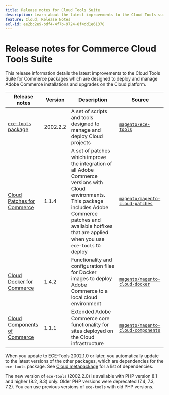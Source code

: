 ```yaml
---
title: Release notes for Cloud Tools Suite
description: Learn about the latest improvements to the Cloud Tools suite for Adobe Commerce.
feature: Cloud, Release Notes
exl-id: ee2bc2e9-bdf4-4f7b-9724-8f4dd1e61378
---
```

# Release notes for Commerce Cloud Tools Suite

This release information details the latest improvements to the Cloud Tools Suite for Commerce packages which are designed to deploy and manage Adobe Commerce installations and upgrades on the Cloud platform.

| Release notes     | Version   | Description                              | Source              |
| ----------------- |-----------| ---------------------------------------- | --------------------------- |
| [`ece-tools` package](ece-tools-package.md) | 2002.2.2 | A set of scripts and tools designed to manage and deploy Cloud projects | [`magento/ece-tools`](https://github.com/magento/ece-tools/tree/2002.2.1) |
| [Cloud Patches for Commerce](cloud-patches.md) | 1.1.4    | A set of patches which improve the integration of all Adobe Commerce versions with Cloud environments. This package includes Adobe Commerce patches and available hotfixes that are applied when you use `ece-tools` to deploy | [`magento/magento-cloud-patches`](https://github.com/magento/magento-cloud-patches/tree/1.1.4) |
| [Cloud Docker for Commerce](cloud-docker.md) | 1.4.2     | Functionality and configuration files for Docker images to deploy Adobe Commerce to a local cloud environment | [`magento/magento-cloud-docker`](https://github.com/magento/magento-cloud-docker/tree/1.4.1) |
| [Cloud Components of Commerce](cloud-components.md) | 1.1.1    | Extended Adobe Commerce core functionality for sites deployed on the Cloud infrastructure | [`magento/magento-cloud-components`](https://github.com/magento/magento-cloud-components/tree/1.1.1) |

When you update to ECE-Tools 2002.1.0 or later, you automatically update to the latest versions of the other packages, which are dependencies for the `ece-tools` package. See [Cloud metapackage](../development/overview.md#cloud-metapackage) for a list of dependencies.

The new version of `ece-tools` (2002.2.0)  is available with PHP version 8.1 and higher (8.2, 8.3) only. Older PHP versions were deprecated (7.4, 7.3, 7.2). You can use previous versions of `ece-tools` with old PHP versions.
